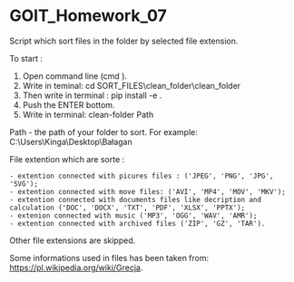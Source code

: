 # GOIT_Homework_07

Script which sort files in the folder by selected file extension.

To start :

1. Open command line (cmd ).
2. Write in teminal: cd SORT_FILES\clean_folder\clean_folder
3. Then write in terminal : pip install -e .
4. Push the ENTER bottom.
5. Write in terminal: clean-folder Path

Path - the path of your folder to sort. For example: C:\Users\Kinga\Desktop\Bałagan

File extention which are sorte :

    - extention connected with picures files : ('JPEG', 'PNG', 'JPG', 'SVG');
    - extention connected with move files: ('AVI', 'MP4', 'MOV', 'MKV');
    - extention connected with documents files like decription and calculation ('DOC', 'DOCX', 'TXT', 'PDF', 'XLSX', 'PPTX');
    - extenion connected with music ('MP3', 'OGG', 'WAV', 'AMR');
    - extention connected with archived files ('ZIP', 'GZ', 'TAR').

Other file extensions are skipped.

Some informations used in files has been taken from: https://pl.wikipedia.org/wiki/Grecja.

